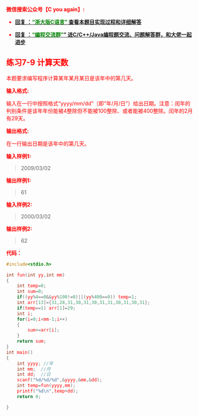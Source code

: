 
<font color='red'> **微信搜索公众号【C you again】:**

- [**回复 ：<font color='green'>“浙大版C语言”</font> 查看本题目实现过程和详细解答** ](  http://gzh.cyouagain.cn/) 
 
- [ **回复 ：<font color='green'>“编程交流群”</font>” 进C/C++/Java编程题交流、问题解答群，和大佬一起进步**  ](  http://cyouagain.cn/    ) 


## 练习7-9 计算天数

本题要求编写程序计算某年某月某日是该年中的第几天。

**输入格式:**

输入在一行中按照格式“yyyy/mm/dd”（即“年/月/日”）给出日期。注意：闰年的判别条件是该年年份能被4整除但不能被100整除、或者能被400整除。闰年的2月有29天。

**输出格式:**

在一行输出日期是该年中的第几天。

**输入样例1:**

> 2009/03/02

**输出样例1:**

> 61

**输入样例2:**

> 2000/03/02

**输出样例2:**

> 62

**代码：**

```c
#include<stdio.h>

int fun(int yy,int mm)
{
    int temp=0;
    int sum=0;
    if((yy%4==0&&yy%100!=0)||(yy%400==0)) temp=1;
    int arr[13]={31,28,31,30,31,30,31,31,30,31,30,31};
    if(temp==1) arr[1]=29;
    int i;
    for(i=0;i<mm-1;i++)
    {
        sum+=arr[i];
    }
    return sum;
}
int main()
{
    int yyyy; //年
    int mm;  //月
    int dd;  //日
    scanf("%d/%d/%d",&yyyy,&mm,&dd);
    int temp=fun(yyyy,mm);
    printf("%d\n",temp+dd);
    return 0;

}

```

